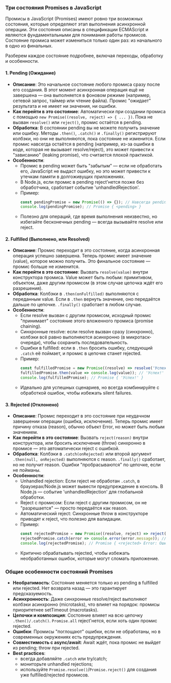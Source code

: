 ### Три состояния Promises в JavaScript

Промисы в JavaScript (Promises) имеют ровно три возможных состояния, которые определяют этап выполнения асинхронной операции. Эти состояния описаны в спецификации ECMAScript и являются фундаментальными для понимания работы промисов. Состояние промиса может измениться только один раз: из начального в одно из финальных. 

Разберем каждое состояние подробнее, включая переходы, обработку и особенности.

#### 1. **Pending (Ожидание)**
   - **Описание**: Это начальное состояние любого промиса сразу после его создания. В этот момент асинхронная операция ещё не завершена — она выполняется в фоновом режиме (например, сетевой запрос, таймер или чтение файла). Промис "ожидает" результата и не имеет ни значения, ни ошибки.
   - **Как перейти в это состояние**: Автоматически при создании промиса с помощью `new Promise((resolve, reject) => { ... })`. Пока не вызван `resolve()` или `reject()`, промис остаётся в pending.
   - **Обработка**: В состоянии pending вы не можете получить значение или ошибку. Методы `.then()`, `.catch()` и `.finally()` регистрируют колбэки, но они не выполняются, пока состояние не изменится. Если промис навсегда остаётся в pending (например, из-за ошибки в коде, которая не вызывает resolve/reject), это может привести к "зависанию" (leaking promise), что считается плохой практикой.
   - **Особенности**:
     - Промис в pending может быть "забытым" — если не обработать его, JavaScript не выдаст ошибку, но это может привести к утечкам памяти в долгоживущих приложениях.
     - В Node.js, если промис в pending reject'нется позже без обработчика, сработает событие 'unhandledRejection'.
     - Пример: 
       ```javascript
       const pendingPromise = new Promise(() => {}); // Навсегда pending
       console.log(pendingPromise); // Promise { <pending> }
       ```
     - Полезно для операций, где время выполнения неизвестно, но избегайте бесконечных pending — всегда вызывайте resolve или reject.

#### 2. **Fulfilled (Выполнено, или Resolved)**
   - **Описание**: Промис переходит в это состояние, когда асинхронная операция успешно завершена. Теперь промис имеет значение (value), которое можно получить. Это финальное состояние — промис больше не изменится.
   - **Как перейти в это состояние**: Вызвать `resolve(value)` внутри конструктора промиса. Value может быть любым: примитивом, объектом, даже другим промисом (в этом случае цепочка ждёт его разрешения).
   - **Обработка**: Колбэки в `.then(onFulfilled)` выполняются с переданным value. Если в `.then` вернуть значение, оно передаётся дальше по цепочке. `.finally()` сработает в любом случае.
   - **Особенности**:
     - Если resolve вызван с другим промисом, исходный промис "принимает" состояние этого вложенного промиса (promise chaining).
     - Синхронные resolve: если resolve вызван сразу (синхронно), колбэки всё равно выполняются асинхронно (в микротаск-очереди), чтобы сохранить последовательность.
     - Ошибки в fulfilled: если в `.then` бросить ошибку, следующий `.catch` её поймает, и промис в цепочке станет rejected.
     - Пример:
       ```javascript
       const fulfilledPromise = new Promise((resolve) => resolve('Успех!'));
       fulfilledPromise.then(value => console.log(value)); // 'Успех!'
       console.log(fulfilledPromise); // Promise { 'Успех!' }
       ```
     - Идеально для успешных сценариев, но всегда комбинируйте с обработкой ошибок, чтобы избежать silent failures.

#### 3. **Rejected (Отклонено)**
   - **Описание**: Промис переходит в это состояние при неудачном завершении операции (ошибка, исключение). Теперь промис имеет причину отказа (reason), обычно объект Error, но может быть любым значением.
   - **Как перейти в это состояние**: Вызвать `reject(reason)` внутри конструктора, или бросить исключение (throw) синхронно в промисе — это автоматически reject с ошибкой.
   - **Обработка**: Колбэки в `.catch(onRejected)` или второй аргумент `.then(null, onRejected)` выполняются с reason. `.finally()` сработает, но не получит reason. Ошибки "пробрасываются" по цепочке, если не пойманы.
   - **Особенности**:
     - Unhandled rejection: Если reject не обработан `.catch`, в браузерах/Node.js может вывести предупреждение в консоль. В Node.js — событие 'unhandledRejection' для глобальной обработки.
     - Reject с промисом: Если reject с другим промисом, он не "разрешается" — просто передаётся как reason.
     - Автоматический reject: Синхронные throw в конструкторе приводят к reject, что полезно для валидации.
     - Пример:
       ```javascript
       const rejectedPromise = new Promise((resolve, reject) => reject(new Error('Ошибка!')));
       rejectedPromise.catch(error => console.error(error.message)); // 'Ошибка!'
       console.log(rejectedPromise); // Promise { <rejected> Error: Ошибка! }
       ```
     - Критично обрабатывать rejected, чтобы избежать необработанных ошибок, которые могут сломать приложение.

### Общие особенности состояний Promises
- **Необратимость**: Состояние меняется только из pending в fulfilled или rejected. Нет возврата назад — это гарантирует предсказуемость.
- **Асинхронность**: Даже синхронные resolve/reject выполняют колбэки асинхронно (microtasks), что влияет на порядок: промисы приоритетнее setTimeout (macrotasks).
- **Цепочки и композиция**: Состояние влияет на всю цепочку `.then()/.catch()`. `Promise.all` reject'нется, если хоть один промис rejected.
- **Ошибки**: Промисы "поглощают" ошибки, если не обработаны, но в современных окружениях есть предупреждения.
- **Совместимость с async/await**: Await ждёт, пока промис не выйдет из pending; throw при rejected.
- **Best practices**: 
  - всегда добавляйте `.catch` или try/catch; 
  - мониторьте unhandled rejections; 
  - используйте `Promise.resolve()`/`Promise.reject()` для создания уже fulfilled/rejected промисов.